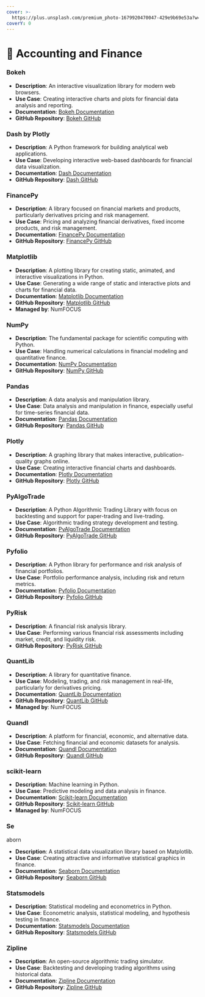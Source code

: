 ```yaml
---
cover: >-
  https://plus.unsplash.com/premium_photo-1679920470047-429e9b69e53a?w=1800&auto=format&fit=crop&q=60&ixlib=rb-4.0.3&ixid=M3wxMjA3fDB8MHxzZWFyY2h8NXx8QWNjb3VudGluZyUyMGFuZCUyMEZpbmFuY2V8ZW58MHx8MHx8fDA%3D
coverY: 0
---
```


# 📒 Accounting and Finance

### Bokeh

* **Description**: An interactive visualization library for modern web browsers.
* **Use Case**: Creating interactive charts and plots for financial data analysis and reporting.
* **Documentation**: [Bokeh Documentation](https://docs.bokeh.org/en/latest/)
* **GitHub Repository**: [Bokeh GitHub](https://github.com/bokeh/bokeh)

### Dash by Plotly

* **Description**: A Python framework for building analytical web applications.
* **Use Case**: Developing interactive web-based dashboards for financial data visualization.
* **Documentation**: [Dash Documentation](https://plotly.com/dash/)
* **GitHub Repository**: [Dash GitHub](https://github.com/plotly/dash)

### FinancePy

* **Description**: A library focused on financial markets and products, particularly derivatives pricing and risk management.
* **Use Case**: Pricing and analyzing financial derivatives, fixed income products, and risk management.
* **Documentation**: [FinancePy Documentation](https://github.com/domokane/FinancePy)
* **GitHub Repository**: [FinancePy GitHub](https://github.com/domokane/FinancePy)

### Matplotlib

* **Description**: A plotting library for creating static, animated, and interactive visualizations in Python.
* **Use Case**: Generating a wide range of static and interactive plots and charts for financial data.
* **Documentation**: [Matplotlib Documentation](https://matplotlib.org/)
* **GitHub Repository**: [Matplotlib GitHub](https://github.com/matplotlib/matplotlib)
* **Managed by**: NumFOCUS

### NumPy

* **Description**: The fundamental package for scientific computing with Python.
* **Use Case**: Handling numerical calculations in financial modeling and quantitative finance.
* **Documentation**: [NumPy Documentation](https://numpy.org/doc/)
* **GitHub Repository**: [NumPy GitHub](https://github.com/numpy/numpy)

### Pandas

* **Description**: A data analysis and manipulation library.
* **Use Case**: Data analysis and manipulation in finance, especially useful for time-series financial data.
* **Documentation**: [Pandas Documentation](https://pandas.pydata.org/)
* **GitHub Repository**: [Pandas GitHub](https://github.com/pandas-dev/pandas)

### Plotly

* **Description**: A graphing library that makes interactive, publication-quality graphs online.
* **Use Case**: Creating interactive financial charts and dashboards.
* **Documentation**: [Plotly Documentation](https://plotly.com/python/)
* **GitHub Repository**: [Plotly GitHub](https://github.com/plotly/plotly.py)

### PyAlgoTrade

* **Description**: A Python Algorithmic Trading Library with focus on backtesting and support for paper-trading and live-trading.
* **Use Case**: Algorithmic trading strategy development and testing.
* **Documentation**: [PyAlgoTrade Documentation](http://gbeced.github.io/pyalgotrade/)
* **GitHub Repository**: [PyAlgoTrade GitHub](https://github.com/gbeced/pyalgotrade)

### Pyfolio

* **Description**: A Python library for performance and risk analysis of financial portfolios.
* **Use Case**: Portfolio performance analysis, including risk and return metrics.
* **Documentation**: [Pyfolio Documentation](https://quantopian.github.io/pyfolio/)
* **GitHub Repository**: [Pyfolio GitHub](https://github.com/quantopian/pyfolio)

### PyRisk

* **Description**: A financial risk analysis library.
* **Use Case**: Performing various financial risk assessments including market, credit, and liquidity risk.
* **GitHub Repository**: [PyRisk GitHub](https://github.com/PyRisk/PyRisk)

### QuantLib

* **Description**: A library for quantitative finance.
* **Use Case**: Modeling, trading, and risk management in real-life, particularly for derivatives pricing.
* **Documentation**: [QuantLib Documentation](https://www.quantlib.org/docs.shtml)
* **GitHub Repository**: [QuantLib GitHub](https://github.com/lballabio/QuantLib)
* **Managed by**: NumFOCUS

### Quandl

* **Description**: A platform for financial, economic, and alternative data.
* **Use Case**: Fetching financial and economic datasets for analysis.
* **Documentation**: [Quandl Documentation](https://www.quandl.com/tools/python)
* **GitHub Repository**: [Quandl GitHub](https://github.com/quandl/quandl-python)

### scikit-learn

* **Description**: Machine learning in Python.
* **Use Case**: Predictive modeling and data analysis in finance.
* **Documentation**: [Scikit-learn Documentation](https://scikit-learn.org/stable/)
* **GitHub Repository**: [Scikit-learn GitHub](https://github.com/scikit-learn/scikit-learn)
* **Managed by**: NumFOCUS

### Se

aborn

* **Description**: A statistical data visualization library based on Matplotlib.
* **Use Case**: Creating attractive and informative statistical graphics in finance.
* **Documentation**: [Seaborn Documentation](https://seaborn.pydata.org/)
* **GitHub Repository**: [Seaborn GitHub](https://github.com/mwaskom/seaborn)

### Statsmodels

* **Description**: Statistical modeling and econometrics in Python.
* **Use Case**: Econometric analysis, statistical modeling, and hypothesis testing in finance.
* **Documentation**: [Statsmodels Documentation](https://www.statsmodels.org/stable/index.html)
* **GitHub Repository**: [Statsmodels GitHub](https://github.com/statsmodels/statsmodels)

### Zipline

* **Description**: An open-source algorithmic trading simulator.
* **Use Case**: Backtesting and developing trading algorithms using historical data.
* **Documentation**: [Zipline Documentation](http://www.zipline.io/)
* **GitHub Repository**: [Zipline GitHub](https://github.com/quantopian/zipline)
